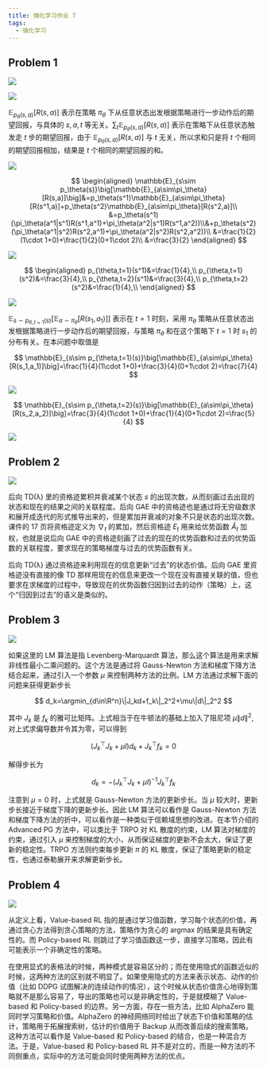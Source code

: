 ```yaml
---
title: 强化学习作业 7
tags:
  - 强化学习
---
```


## Problem 1

![](https://cdn.duanyll.com/img/20240504121013.png)

![](https://cdn.duanyll.com/img/20240504121035.png)

$\mathbb{E}_{p_\theta(s,a)}[R(s,a)]$ 表示在策略 $\pi_\theta$ 下从任意状态出发根据策略进行一步动作后的期望回报，与具体的 $s,a,t$ 等无关。$\sum_t\mathbb{E}_{p_\theta(s,a)}[R(s,a)]$ 表示在策略下从任意状态触发走 $t$ 步的期望回报，由于 $\mathbb{E}_{p_\theta(s,a)}[R(s,a)]$ 与 $t$ 无关，所以求和只是将 $t$ 个相同的期望回报相加，结果是 $t$ 个相同的期望回报的和。

![](https://cdn.duanyll.com/img/20240504122735.png)

$$
\begin{aligned}
    \mathbb{E}_{s\sim p_\theta(s)}\big[\mathbb{E}_{a\sim\pi_\theta}[R(s,a)]\big]&=p_\theta(s^1)\mathbb{E}_{a\sim\pi_\theta}[R(s^1,a)]+p_\theta(s^2)\mathbb{E}_{a\sim\pi_\theta}[R(s^2,a)]\\
    &=p_\theta(s^1)(\pi_\theta(a^1|s^1)R(s^1,a^1)+\pi_\theta(a^2|s^1)R(s^1,a^2))\\&+p_\theta(s^2)(\pi_\theta(a^1|s^2)R(s^2,a^1)+\pi_\theta(a^2|s^2)R(s^2,a^2))\\
    &=\frac{1}{2}(1\cdot 1+0)+\frac{1}{2}(0+1\cdot 2)\\
    &=\frac{3}{2}
\end{aligned}
$$

![](https://cdn.duanyll.com/img/20240504123656.png)

$$
\begin{aligned}
    p_{\theta,t=1}(s^1)&=\frac{1}{4},\\
    p_{\theta,t=1}(s^2)&=\frac{3}{4},\\
    p_{\theta,t=2}(s^1)&=\frac{3}{4},\\
    p_{\theta,t=2}(s^2)&=\frac{1}{4},\\
\end{aligned}
$$

![](https://cdn.duanyll.com/img/20240504132323.png)

$\mathbb{E}_{s\sim p_{\theta,t=1}(s)}\big[\mathbb{E}_{a\sim\pi_\theta}[R(s_1,a_1)]\big]$ 表示在 $t=1$ 时刻，采用 $\pi_\theta$ 策略从任意状态出发根据策略进行一步动作后的期望回报，与策略 $\pi_\theta$ 和在这个策略下 $t=1$ 时 $s_1$ 的分布有关。在本问题中取值是

$$
\mathbb{E}_{s\sim p_{\theta,t=1}(s)}\big[\mathbb{E}_{a\sim\pi_\theta}[R(s_1,a_1)]\big]=\frac{1}{4}(1\cdot 1+0)+\frac{3}{4}(0+1\cdot 2)=\frac{7}{4}
$$

![](https://cdn.duanyll.com/img/20240504133019.png)

$$
\mathbb{E}_{s\sim p_{\theta,t=2}(s)}\big[\mathbb{E}_{a\sim\pi_\theta}[R(s_2,a_2)]\big]=\frac{3}{4}(1\cdot 1+0)+\frac{1}{4}(0+1\cdot 2)=\frac{5}{4}
$$

![](https://cdn.duanyll.com/img/20240504133216.png)

## Problem 2

![](https://cdn.duanyll.com/img/20240504143914.png)

后向 TD(λ) 里的资格迹累积并衰减某个状态 $s$ 的出现次数，从而刻画过去出现的状态和现在的结果之间的关联程度。后向 GAE 中的资格迹也是通过将无穷级数求和展开成迭代的形式推导出来的，但是累加并衰减的对象不只是状态的出现次数。课件的 17 页将资格迹定义为 $\nabla_t$ 的累加，然后资格迹 $E_t$ 用来给优势函数 $\hat{A}_t$ 加权，也就是说后向 GAE 中的资格迹刻画了过去的现在的优势函数和过去的优势函数的关联程度，要求现在的策略梯度与过去的优势函数有关。

后向 TD(λ) 通过资格迹来利用现在的信息更新“过去”的状态价值。后向 GAE 里资格迹没有直接的像 TD 那样用现在的信息来更改一个现在没有直接关联的值，但也要求在求梯度的过程中，导致现在的优势函数归因到过去的动作（策略）上，这个“归因到过去”的语义是类似的。

## Problem 3

![](https://cdn.duanyll.com/img/20240504161002.png)

如果这里的 LM 算法是指 Levenberg-Marquardt 算法，那么这个算法是用来求解非线性最小二乘问题的。这个方法是通过将 Gauss-Newton 方法和梯度下降方法结合起来，通过引入一个参数 $\mu$ 来控制两种方法的比例。LM 方法通过求解下面的问题来获得更新步长

$$
d_k=\argmin_{d\in\R^n}\|J_kd+f_k\|_2^2+\mu\|d\|_2^2
$$

其中 $J_k$ 是 $f_k$ 的雅可比矩阵。上式相当于在牛顿法的基础上加入了阻尼项 $\mu\|d\|^2$, 对上式求偏导数并令其为零，可以得到

$$
(J_k^\top J_k+\mu I)d_k+J_k^\top f_k=0
$$

解得步长为

$$
d_k=-(J_k^\top J_k+\mu I)^{-1}J_k^\top f_k
$$

注意到 $\mu=0$ 时，上式就是 Gauss-Newton 方法的更新步长。当 $\mu$ 较大时，更新步长接近于梯度下降的更新步长。因此 LM 算法可以看作是 Gauss-Newton 方法和梯度下降方法的折中，可以看作是一种类似于信赖域思想的改进。在本节介绍的 Advanced PG 方法中，可以类比于 TRPO 对 KL 散度的约束，LM 算法对梯度的约束，通过引入 $\mu$ 来控制梯度的大小，从而保证梯度的更新不会太大，保证了更新的稳定性。TRPO 方法则约束每步更新 $\pi$ 的 KL 散度，保证了策略更新的稳定性，也通过泰勒展开来求解更新步长。

## Problem 4

![](https://cdn.duanyll.com/img/20240504161040.png)

从定义上看，Value-based RL 指的是通过学习值函数，学习每个状态的价值，再通过贪心方法得到贪心策略的方法，策略作为贪心的 argmax 的结果是具有确定性的。而 Policy-based RL 则跳过了学习值函数这一步，直接学习策略，因此有可能表示一个非确定性的策略。

在使用显式的表格法的时候，两种模式是容易区分的；而在使用隐式的函数近似的时候，这两种方法的区别就不明显了。如果使用隐式的方法来表示状态、动作的价值（比如 DDPG 试图解决的连续动作的情况），这个时候从状态价值贪心地得到策略就不是那么容易了，导出的策略也可以是非确定性的，于是就模糊了 Value-based 和 Policy-based 的边界。另一方面，存在一些方法，比如 AlphaZero 能同时学习策略和价值。AlphaZero 的神经网络同时给出了状态下价值和策略的估计，策略用于拓展搜索树，估计的价值用于 Backup 从而改善后续的搜索策略。这种方法可以看作是 Value-based 和 Policy-based 的结合，也是一种混合方法。于是，Value-based 和 Policy-based RL 并不是对立的，而是一种方法的不同侧重点，实际中的方法可能会同时使用两种方法的优点。
